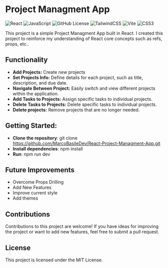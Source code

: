 # Project Managment App

![React](https://img.shields.io/badge/react-%2320232a.svg?style=for-the-badge&logo=react&logoColor=%2361DAFB)
![JavaScript](https://img.shields.io/badge/javascript-%23323330.svg?style=for-the-badge&logo=javascript&logoColor=%23F7DF1E)
![GitHub License](https://img.shields.io/github/license/MarcoBasileDev/Leetcode-Solutions?style=for-the-badge)
![TailwindCSS](https://img.shields.io/badge/tailwindcss-%2338B2AC.svg?style=for-the-badge&logo=tailwind-css&logoColor=white)
![Vite](https://img.shields.io/badge/vite-%23646CFF.svg?style=for-the-badge&logo=vite&logoColor=white)
![CSS3](https://img.shields.io/badge/css3-%231572B6.svg?style=for-the-badge&logo=css3&logoColor=white)

This project is a simple Project Managment App built in React.
I created this project to reinforce my understanding of React core concepts such as refs, props, etc..

## Functionality

- **Add Projects:** Create new projects
- **Set Projects Info:** Define details for each project, such as title, description, and due date.
- **Navigate Between Project:** Easily switch and view different projects within the application.
- **Add Tasks to Projects:** Assign specific tasks to individual projects.
- **Delete Tasks to Projects:** Delete specific tasks to individual projects.
- **Delete projects:** Remove projects that are no longer needed.

## Getting Started:

- **Clone the repository**: git clone https://github.com/MarcoBasileDev/React-Project-Managment-App.git
- **Install dependencies**: npm install
- **Run**: npm run dev

## Future Improvements

- Overcome Props Drilling
- Add New Features
- Improve current style
- Add themes

## Contributions

Contributions to this project are welcome! If you have ideas for improving the project or want to add new features, feel free to submit a pull request.

## License

This project is licensed under the MIT License.
